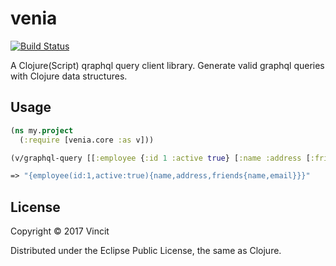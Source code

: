 # venia

[![Build Status](https://travis-ci.org/Vincit/venia.svg?branch=master)](https://travis-ci.org/Vincit/venia)

A Clojure(Script) qraphql query client library. Generate valid graphql queries with Clojure data structures.

## Usage

```clj
(ns my.project
  (:require [venia.core :as v]))

(v/graphql-query [[:employee {:id 1 :active true} [:name :address [:friends [:name :email]]]]])

=> "{employee(id:1,active:true){name,address,friends{name,email}}}"
```

## License

Copyright © 2017 Vincit

Distributed under the Eclipse Public License, the same as Clojure.